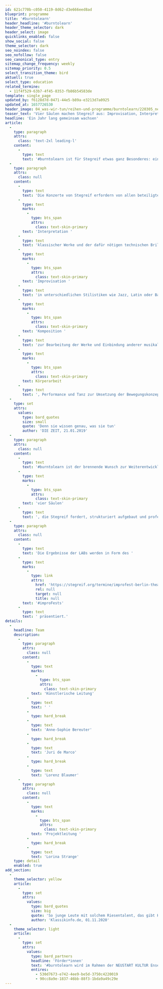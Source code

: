 ```yaml
---
id: 621c770b-c050-4119-8d62-d3e666eed8ad
blueprint: programme
title: '#burntolearn'
header_headline: '#burntolearn'
header_theme_selector: dark
header_select: image
quicklinks_enabled: false
show_social: false
theme_selector: dark
seo_noindex: false
seo_nofollow: false
seo_canonical_type: entry
sitemap_change_frequency: weekly
sitemap_priority: 0.5
select_transition_theme: bird
aktuell: true
select_type: education
related_termine:
  - 11f4f529-63b7-4f45-8353-fb86b54583de
template: single_page
updated_by: f6128d7d-0471-44e5-b89a-e3213d7a0925
updated_at: 1657726530
header_image: 04_was-wir-tun/reihen-und-programme/burntolearn/220305_news_burntolearn_(c)-navina-neuschl_lowres-02.jpg
teaser_text: 'Vier Säulen machen Stegreif aus: Improvisation, Interpretation, Komposition und Körperarbeit. Wir brennen dafür, uns in all diesen Disziplinen weiterzuentwickeln und stetig voneinander zu lernen.'
headline: 'Ein Jahr lang gemeinsam wachsen'
article:
  -
    type: paragraph
    attrs:
      class: 'text-2xl leading-l'
    content:
      -
        type: text
        text: '#burntolearn ist für Stegreif etwas ganz Besonderes: eine kreative Oase, ein Ort zum Ausprobieren und Experimentieren. Denn im Rahmen dieses Projekts arbeitet das Orchester an sich selbst.'
  -
    type: paragraph
    attrs:
      class: null
    content:
      -
        type: text
        text: 'Die Konzerte von Stegreif erfordern von allen beteiligten Musiker*innen außergewöhnlich hohe Fertigkeiten in unterschiedlichen Bereichen: in der '
      -
        type: text
        marks:
          -
            type: bts_span
            attrs:
              class: text-skin-primary
        text: 'Interpretation '
      -
        type: text
        text: 'klassischer Werke und der dafür nötigen technischen Brillanz am Instrument, in der '
      -
        type: text
        marks:
          -
            type: bts_span
            attrs:
              class: text-skin-primary
        text: 'Improvisation '
      -
        type: text
        text: 'in unterschiedlichen Stilistiken wie Jazz, Latin oder Barock, in '
      -
        type: text
        marks:
          -
            type: bts_span
            attrs:
              class: text-skin-primary
        text: 'Komposition '
      -
        type: text
        text: 'zur Bearbeitung der Werke und Einbindung anderer musikalischer Genres und nicht zuletzt in '
      -
        type: text
        marks:
          -
            type: bts_span
            attrs:
              class: text-skin-primary
        text: Körperarbeit
      -
        type: text
        text: ', Performance und Tanz zur Umsetzung der Bewegungskonzepte. Unsere Musiker*innen haben unterschiedliche künstlerische Hintergründe: Jedes Mitglied hat seine Stärken, die es in das Ensemble einbringt, aber auch seine Schwächen, in denen es von den anderen Mitgliedern lernen kann. '
  -
    type: set
    attrs:
      values:
        type: bard_quotes
        size: small
        quote: 'Denn sie wissen genau, was sie tun'
        author: 'DIE ZEIT, 21.01.2019'
  -
    type: paragraph
    attrs:
      class: null
    content:
      -
        type: text
        text: '#burntolearn ist der brennende Wunsch zur Weiterentwicklung, zum gemeinsamen Wachsen: Ein Jahr lang können die Musiker*innen voneinander und von externen Dozenten lernen. In mehreren LABs zu den inhaltlichen Schwerpunkten Improvisation & Groove, Komposition & Arrangement, Performance und Interpretation werden  die '
      -
        type: text
        marks:
          -
            type: bts_span
            attrs:
              class: text-skin-primary
        text: 'vier Säulen'
      -
        type: text
        text: ', die Stegreif fordert, strukturiert aufgebaut und professionell fortgebildet, um so das Alleinstellungsmerkmal von Stegreif langfristig zu stärken.'
  -
    type: paragraph
    attrs:
      class: null
    content:
      -
        type: text
        text: 'Die Ergebnisse der LABs werden in Form des '
      -
        type: text
        marks:
          -
            type: link
            attrs:
              href: 'https://stegreif.org/termine/improfest-berlin-theater-im-delphi'
              rel: null
              target: null
              title: null
        text: '#improFests'
      -
        type: text
        text: ' präsentiert.'
details:
  -
    headline: Team
    description:
      -
        type: paragraph
        attrs:
          class: null
        content:
          -
            type: text
            marks:
              -
                type: bts_span
                attrs:
                  class: text-skin-primary
            text: 'Künstlerische Leitung'
          -
            type: text
            text: ' '
          -
            type: hard_break
          -
            type: text
            text: 'Anne-Sophie Bereuter'
          -
            type: hard_break
          -
            type: text
            text: 'Juri de Marco'
          -
            type: hard_break
          -
            type: text
            text: 'Lorenz Blaumer'
      -
        type: paragraph
        attrs:
          class: null
        content:
          -
            type: text
            marks:
              -
                type: bts_span
                attrs:
                  class: text-skin-primary
            text: 'Projektleitung '
          -
            type: hard_break
          -
            type: text
            text: 'Lorina Strange'
    type: detail
    enabled: true
add_section:
  -
    theme_selector: yellow
    article:
      -
        type: set
        attrs:
          values:
            type: bard_quotes
            size: big
            quote: 'So junge Leute mit solchem Riesentalent, das gibt Hoffnung für die Zukunft, das begeistert das Publikum.'
            author: 'Klassikinfo.de, 01.11.2020'
  -
    theme_selector: light
    article:
      -
        type: set
        attrs:
          values:
            type: bard_partners
            headline: 'Förder*innen'
            text: '#burntolearn wird im Rahmen der NEUSTART KULTUR Ensembleförderung gefördert von: Die Beauftragte der Bundesregierung für Kultur und Medien.'
            entires:
              - 530d7673-e742-4ee9-be5d-3750c4220019
              - 90cc8a9e-1837-46bb-88f3-1bda9a49c29e
---
```

